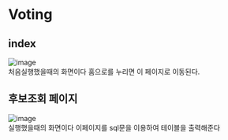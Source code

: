 # Voting


## index 

![image](https://user-images.githubusercontent.com/96267331/210189934-3448f0e7-9681-4958-9691-fb53885d5961.png)<br>
처음실행했을때의 화면이다 홈으로를 누리면 이 페이지로 이동된다.
## 후보조회 페이지
![image](https://user-images.githubusercontent.com/96267331/210189958-447dadbd-0845-4dd1-8a97-e80909c3ff50.png)<br>
실행했을때의 화면이다 이페이지를 sql문을 이용하여 테이블을 출력해준다


